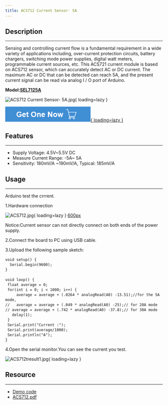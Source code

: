 ```yaml
---
title: ACS712 Current Sensor- 5A
---
```


## Description
-----------

Sensing and controlling current flow is a fundamental requirement in a wide variety of applications including, over-current protection circuits, battery chargers, switching mode power supplies, digital watt meters, programmable current sources, etc. This ACS721 current module is based on ACS712 sensor, which can accurately detect AC or DC current. The maximum AC or DC that can be detected can reach 5A, and the present current signal can be read via analog I / O port of Arduino.

**Model:[SEL7125A](http://www.elecrow.com/acs712-current-sensor-5a-p-707.html)**

![ACS712 Current Sensor- 5A.jpg](https://wiki.elecrow.com/images/thumb/b/b3/ACS712_Current_Sensor-_5A.jpg/400px-ACS712_Current_Sensor-_5A.jpg){ loading=lazy }

[![Alt text](./assets/images/Get_one_now.png){ loading=lazy }](https://www.elecrow.com/acs712-current-sensor-5a-p-707.html?wiki "Title text")

## Features
--------

- Supply Voltage: 4.5V~5.5V DC
- Measure Current Range: -5A~ 5A
- Sensitivity: 180mV/A ~190mV/A, Typical: 185mV/A

## Usage
-----

Arduino test the crrrent.

1.Hardware connection


![ACS712.jpg](https://wiki.elecrow.com/images/c/cc/ACS712.jpg){ loading=lazy } [600px]("File:ACS7122.jpg")

Notice:Current sensor can not directly connect on both ends of the power supply.

2.Connect the board to PC using USB cable.

3.Upload the following sample sketch:

```
void setup() {
  Serial.begin(9600);
}
 
void loop() {
 float average = 0;
 for(int i = 0; i < 1000; i++) {
     average = average + (.0264 * analogRead(A0) -13.51);//for the 5A mode,  
//   average = average + (.049 * analogRead(A0) -25);// for 20A mode
// average = average + (.742 * analogRead(A0) -37.8);// for 30A mode
   delay(1);
 }
 Serial.print("Current :");
 Serial.print(average/1000);
 Serial.println("A");
}
```

4.Open the serial monitor.You can see the current you test.

![ACS712tresult1.jpg](https://wiki.elecrow.com/images/thumb/9/97/ACS712tresult1.jpg/400px-ACS712tresult1.jpg){ loading=lazy }

## Resource
--------

- [Demo code](./files/ACS712-zip.md)
- [ACS712.pdf](./files/ACS712-pdf.md)
